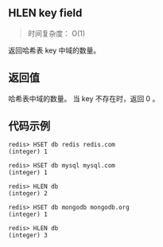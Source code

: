 ## HLEN key field 
>时间复杂度： O(1)

返回哈希表 key 中域的数量。

## 返回值

哈希表中域的数量。
当 key 不存在时，返回 0 。

## 代码示例

```shell script
redis> HSET db redis redis.com
(integer) 1

redis> HSET db mysql mysql.com
(integer) 1

redis> HLEN db
(integer) 2

redis> HSET db mongodb mongodb.org
(integer) 1

redis> HLEN db
(integer) 3
```
